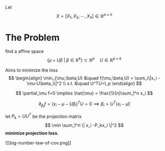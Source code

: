 Let 
$$
   X = [X_1,X_2, \cdots ,X_n] \in \mathbb{R}^{p×n}
$$

# The Problem

find a affine space 
$$
	\{ \mu + U\beta \; | \; \beta \in \mathbb{R}^k \}\subset \mathbb{R}^p \quad U\in \mathbb{R}^{p \times k}
$$

Aims to minimize the loss
$$
\begin{align}
	\min_{\mu,\beta,U} &\quad f(\mu,\beta,U) = \sum_i\|x_i -\mu-U\beta_i\|^2 \\
	s.t. &\quad U^TU=I_p
\end{align}
$$

$$
	\partial_\mu f=0 \implies \hat{\mu} = \frac{1}{n}\sum_1^n x_i
$$

$$
\partial_{\beta_i}f =  (x_i -\mu-U\beta_i)^TU=0 \implies \beta_i=U^T(x_i -\hat{\mu})
$$

let $P_k = UU^T$ be the projection matrix
$$
	\min \sum_1^n \| x_i -P_kx_i \|^2
$$
**minimize projection loss.**


![[big-number-law-of-cov.png]]